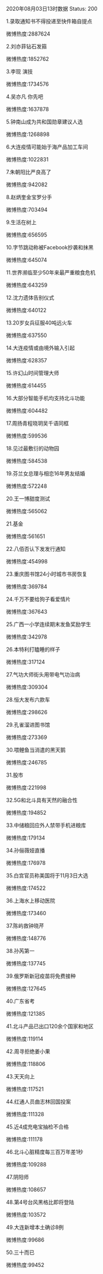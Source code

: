 2020年08月03日13时数据
Status: 200

1.录取通知书不得投递至快件箱自提点

微博热度:2887624

2.刘亦菲钻石发箍

微博热度:1852762

3.李现 演技

微博热度:1734576

4.吴亦凡 你先吧

微博热度:1637878

5.钟南山成为共和国勋章建议人选

微博热度:1268898

6.大连疫情可能始于海产品加工车间

微博热度:1022831

7.朱朝阳比严良高了

微博热度:942082

8.赵炳奎金宝罗分手

微博热度:703494

9.生活在树上

微博热度:656595

10.字节跳动称被Facebook抄袭和抹黑

微博热度:645074

11.世界濒临至少50年来最严重粮食危机

微博热度:643259

12.沈力遗体告别仪式

微博热度:640122

13.20岁女兵征服40吨远火车

微博热度:637550

14.大连疫情或由境外输入引起

微博热度:628357

15.许幻山时间管理大师

微博热度:614455

16.大部分智能手机均支持北斗功能

微博热度:604482

17.周扬青程晓玥吴千语同框

微博热度:599536

18.见过最敷衍的动物园

微博热度:584538

19.芬兰女总理与相恋16年男友结婚

微博热度:572248

20.王一博甜度测试

微博热度:565062

21.基金

微博热度:561651

22.八佰否认下发发行通知

微博热度:454998

23.重庆图书馆24小时城市书房恢复

微博热度:369784

24.千万不要给狗子看爱情片

微博热度:367643

25.广西一小学连续期末发鱼奖励学生

微博热度:342978

26.本特利打瞌睡的样子

微博热度:317124

27.气功大师街头用带电气功治病

微博热度:309304

28.恒大发布六款车

微博热度:298626

29.孔雀溜进图书馆

微博热度:273369

30.喂鲤鱼当消遣的黑天鹅

微博热度:246785

31.股市

微博热度:221998

32.5G和北斗具有天然的融合性

微博热度:194852

33.中储粮回应外人禁带手机进粮库

微博热度:179134

34.孙俪薇娅直播

微博热度:176978

35.白宫官员称美国将于11月3日大选

微博热度:174522

36.上海水上移动医院

微博热度:173460

37.陈屿救钟晓芹

微博热度:148776

38.孙芮第一

微博热度:137745

39.俄罗斯新冠疫苗将免费接种

微博热度:127645

40.广东省考

微博热度:121385

41.北斗产品已出口120余个国家和地区

微博热度:119114

42.周寻拒绝姜小果

微博热度:118806

43.天天向上

微博热度:117521

44.红通人员曲志林回国投案

微博热度:111328

45.近4成充电宝抽检不合格

微博热度:111178

46.北斗心脏精度每三百万年差1秒

微博热度:109288

47.阴阳师

微博热度:108657

48.第4号台风黑格比即将登陆

微博热度:103572

49.大连新增本土确诊8例

微博热度:99686

50.三十而已

微博热度:99452

